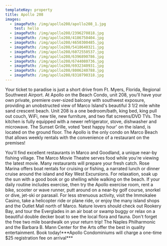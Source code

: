 ```yaml
---
templateKey: property
title: Apollo 208
images:
  - imagePath: /img/apollo208/apollo208_1.jpg
    test: hello
  - imagePath: /img/apollo208/2396270818.jpg
  - imagePath: /img/apollo208/4186750404.jpg
  - imagePath: /img/apollo208/4650300485.jpg
  - imagePath: /img/apollo208/5418640321.jpg
  - imagePath: /img/apollo208/6072550537.jpg
  - imagePath: /img/apollo208/6396890786.jpg
  - imagePath: /img/apollo208/6744080736.jpg
  - imagePath: /img/apollo208/6932340931.jpg
  - imagePath: /img/apollo208/8006240788.jpg
  - imagePath: /img/apollo208/8310790318.jpg
---
```

Your ticket to paradise is just a short drive from Ft. Myers, Florida, Regional Southwest Airport. At Apollo on the Beach Condo, unit 208, you'll have your own private, premiere over-sized balcony with southwest exposure, providing an unobstructed view of Marco Island's beautiful 3 1/2 mile white sand crescent beach. Unit 208 is a one bedroom/bath, king bed, king pull out couch, WiFi, new tile, new furniture, and two flat screens/DVD TVs. The kitchen is fully equipped with a newer refrigerator, stove, dishwasher and microwave. The Sunset Grille, voted 'best happy hour' on the island, is located on the ground floor. The Apollo is the only condo on Marco Beach that allows weekly rentals with the convenience of a restaurant on the premises!

You'll find excellent restaurants in Marco and Goodland, a unique near-by fishing village. The Marco Movie Theatre serves food while you're viewing the latest movie. Many restaurants will prepare your fresh catch. Rose Marina offers boat rentals for cruising or fishing, a narrated lunch or dinner cruise around the island and Key West Excursions. For relaxation, soak up the sun with a good book or go shelling while walking on the beach. If your daily routine includes exercise, then try the Apollo exercise room, rent a bike, scooter or wave runner, putt around on a near-by golf course, snorkel or dive, jet-ski or parasail. For less strenuous activity, visit the Immokalee Casino, take a helicopter ride or plane ride, or enjoy the many island shops and the Outlet Mall north of Marco. Nature lovers should check out Rookery Bay, and tour the Everglades in an air boat or swamp buggy or relax on a beautiful double decker boat to see the local flora and fauna. Don't forget the free two mile boardwalk on your return trip! The Naples Philharmonic and the Barbara B. Mann Center for the Arts offer the best in quality entertainment. Book today!\*\*\*Apollo Condominiums will charge a one-time $25 registration fee on arrival\*\*\*
